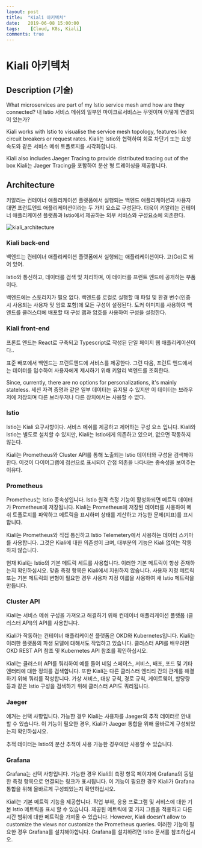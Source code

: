 ```yaml
---
layout: post
title:  "Kiali 아키텍처"
date:   2019-06-08 15:00:00
tags:    [Cloud, K8s, Kiali]
comments: true
---
```

# Kiali 아키텍처



## Description (기술)

What microservices are part of my Istio service mesh amd how are they connected?
내 Istio 서비스 메쉬의 일부인 마이크로서비스는 무엇이며 어떻게 연결되어 있는가?



Kiali works with Istio to visualise the service mesh topology, features like circuit breakers or request rates.
Kiali는 Istio와 협력하여 회로 차단기 또는 요청 속도와 같은 서비스 메쉬 토폴로지를 시각화합니다.



Kiali also includes Jaeger Tracing to provide distributed tracing out of the box
Kiali는 Jaeger Tracing을 포함하여 분산 형 트레이싱을 제공합니다.



## Architecture

키알리는 컨테이너 애플리케이션 플랫폼에서 실행되는 백엔드 애플리케이션과 사용자 대면 프런트엔드 애플리케이션이라는 두 가지 요소로 구성된다. 
더욱이 키알리는 컨테이너 애플리케이션 플랫폼과 Istio에서 제공하는 외부 서비스와 구성요소에 의존한다.

![kiali_architecture](/Users/hanjoo/github_blog/assets/image/Kiali/kiali_architecture.png)



### Kiali back-end

백엔드는 컨테이너 애플리케이션 플랫폼에서 실행되는 애플리케이션이다. 고(Go)로 되어 있어. 

Istio와 통신하고, 데이터를 검색 및 처리하며, 이 데이터를 프런트 엔드에 공개하는 부품이다.

백엔드에는 스토리지가 필요 없다. 백엔드를 로컬로 실행할 때 파일 및 환경 변수(인증 시 사용되는 사용자 및 암호 포함)에 모든 구성이 설정된다. 도커 이미지를 사용하여 백엔드를 클러스터에 배포할 때 구성 맵과 암호를 사용하여 구성을 설정한다.



### Kiali front-end

프론트 엔드는 React로 구축되고 Typescript로 작성된 단일 페이지 웹 애플리케이션이다..

표준 배포에서 백엔드는 프런트엔드에 서비스를 제공한다. 그런 다음, 프런트 엔드에서는 데이터를 입수하여 사용자에게 제시하기 위해 키알리 백엔드를 조회한다.

Since, currently, there are no options for personalizations, it's mainly stateless. 세션 자격 증명과 같은 일부 데이터는 유지될 수 있지만 이 데이터는 브라우저에 저장되며 다른 브라우저나 다른 장치에서는 사용할 수 없다.



### Istio

Istio는 Kiali 요구사항이다. 서비스 메쉬를 제공하고 제어하는 구성 요소 입니다. Kiali와 Istio는 별도로 설치할 수 있지만, Kiali는 Istio에게 의존하고 있으며, 없으면 작동하지 않는다.

Kiali는 Prometheus와 Cluster API를 통해 노출되는 Istio 데이터와 구성을 검색해야 한다. 이것이 다이어그램에 점선으로 표시되어 간접 의존을 나타내는 종속성을 보여주는 이유다.



### Prometheus

Prometheus는 Istio 종속성입니다. Istio 원격 측정 기능이 활성화되면 메트릭 데이터가 Prometheus에 저장됩니다. Kiali는 Prometheus에 저장된 데이터를 사용하여 메쉬 토폴로지를 파악하고 메트릭을 표시하며 상태를 계산하고 가능한 문제(지표)를 표시합니다.

Kiali는 Prometheus와 직접 통신하고 Istio Telemetery에서 사용하는 데이터 스키마를 사용합니다. 그것은 Kiali에 대한 의존성이 크며, 대부분의 기능은 Kiali 없이는 작동하지 않습니다.

현재 Kiali는 Istio의 기본 메트릭 세트를 사용합니다. 이러한 기본 메트릭이 항상 존재하는지 확인하십시오. 맞춤 측정 항목은 Kiali에서 지원하지 않습니다. 사용자 지정 메트릭 또는 기본 메트릭의 변형이 필요한 경우 사용자 지정 이름을 사용하여 새 Istio 메트릭을 만듭니다.



### Cluster API

Kiali는 서비스 메쉬 구성을 가져오고 해결하기 위해 컨테이너 애플리케이션 플랫폼 (클러스터 API)의 API를 사용합니다.

Kiali가 작동하는 컨테이너 애플리케이션 플랫폼은 OKD와 Kubernetes입니다. Kiali는 이러한 플랫폼의 파생 모델에 대해서도 작업하고 있습니다. 클러스터 API를 배우려면 OKD REST API 참조 및 Kubernetes API 참조를 확인하십시오.

Kiali는 클러스터 API를 쿼리하여 예를 들어 네임 스페이스, 서비스, 배포, 포드 및 기타 엔터티에 대한 정의를 검색합니다. 또한 Kiali는 다른 클러스터 엔티티 간의 관계를 해결하기 위해 쿼리를 작성합니다.
가상 서비스, 대상 규칙, 경로 규칙, 게이트웨이, 할당량 등과 같은 Istio 구성을 검색하기 위해 클러스터 API도 쿼리됩니다.



### Jaeger

예거는 선택 사항입니다. 가능한 경우 Kiali는 사용자를 Jaeger의 추적 데이터로 안내 할 수 있습니다. 
이 기능이 필요한 경우, Kiali가 Jaeger 통합을 위해 올바르게 구성되었는지 확인하십시오.

추적 데이터는 Istio의 분산 추적이 사용 가능한 경우에만 사용할 수 있습니다.



### Grafana

Grafana는 선택 사항입니다. 가능한 경우 Kiali의 측정 항목 페이지에 Grafana의 동일한 측정 항목으로 연결되는 링크가 표시됩니다. 이 기능이 필요한 경우 Kiali가 Grafana 통합을 위해 올바르게 구성되었는지 확인하십시오.

Kiali는 기본 메트릭 기능을 제공합니다. 작업 부하, 응용 프로그램 및 서비스에 대한 기본 Istio 메트릭을 표시 할 수 있습니다. 제공된 메트릭에 몇 가지 그룹을 적용하고 다른 시간 범위에 대한 메트릭을 가져올 수 있습니다. However, Kiali doesn't allow to customize the views nor customize the Prometheus queries. 이러한 기능이 필요한 경우 Grafana를 설치해야합니다. Grafana를 설치하려면 Istio 문서를 참조하십시오.